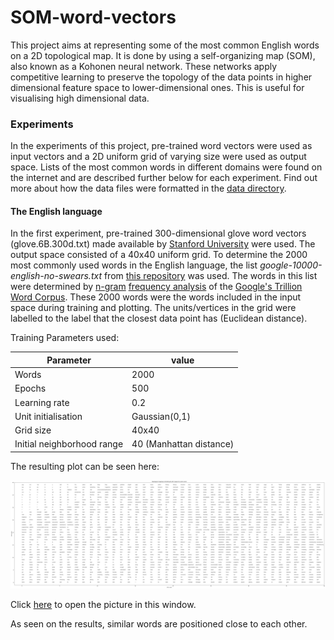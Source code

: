 # SOM-word-vectors

This project aims at representing some of the most common English words on a 2D topological map. It is done by using a self-organizing map (SOM), also known as a Kohonen neural network. These networks apply competitive learning to preserve the topology of the data points in higher dimensional feature space to lower-dimensional ones. This is useful for visualising high dimensional data.

### Experiments

In the experiments of this project, pre-trained word vectors were used as input vectors and a 2D uniform grid of varying size were used as output space. Lists of the most common words in different domains were found on the internet and are described further below for each experiment. Find out more about how the data files were formatted in the [data directory](data/README.md). 

#### The English language

In the first experiment, pre-trained 300-dimensional glove word vectors (glove.6B.300d.txt) made available by [Stanford University](https://nlp.stanford.edu/projects/glove/) were used. The output space consisted of a 40x40 uniform grid. To determine the 2000 most commonly used words in the English language, the list _google-10000-english-no-swears.txt_ from [this repository](https://github.com/first20hours/google-10000-english) 
was used. The words in this list were determined by [n-gram](https://en.wikipedia.org/wiki/N-gram) [frequency analysis](https://en.wikipedia.org/wiki/Frequency_analysis) of the [Google's Trillion Word Corpus](https://books.google.com/ngrams/info).
These 2000 words were the words included in the input space during training and plotting.
The units/vertices in the grid were labelled to the label that the closest data point has (Euclidean distance). 

Training Parameters used:

|Parameter|value|
|-----|----|
|Words|2000|
|Epochs|500|
|Learning rate| 0.2|
|Unit initialisation|Gaussian(0,1)|
|Grid size|40x40|
|Initial neighborhood range| 40 (Manhattan distance)|

The resulting plot can be seen here:

![alt text](results/Glove.6B.300d40_u2d.png "Topological map of words in the English language")

Click [here](results/Glove.6B.300d40_u2d.png?raw=true "Topological map of words in the English language") to open the picture in this window. 

As seen on the results, similar words are positioned close to each other. 